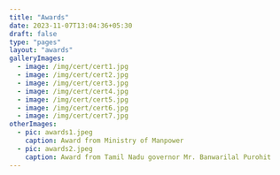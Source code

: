 ```yaml
---
title: "Awards"
date: 2023-11-07T13:04:36+05:30
draft: false
type: "pages"
layout: "awards"
galleryImages:
  - image: /img/cert/cert1.jpg
  - image: /img/cert/cert2.jpg
  - image: /img/cert/cert3.jpg
  - image: /img/cert/cert4.jpg
  - image: /img/cert/cert5.jpg
  - image: /img/cert/cert6.jpg
  - image: /img/cert/cert7.jpg
otherImages:
  - pic: awards1.jpeg
    caption: Award from Ministry of Manpower
  - pic: awards2.jpeg
    caption: Award from Tamil Nadu governor Mr. Banwarilal Purohit
---
```


